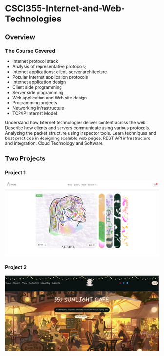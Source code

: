 # CSCI355-Internet-and-Web-Technologies

## Overview
### The Course Covered
* Internet protocol stack
* Analysis of representative protocols; 
* Internet applications: client-server architecture 
* Popular Internet application protocols 
* Internet application design 
* Client side programming 
* Server side programming 
* Web application and Web site design
*  Programming projects 
*  Networking infrastructure 
*  TCP/IP Internet Model

Understand how Internet technologies deliver content across the web. Describe how clients and servers communicate using various protocols. Analyzing the packet structure using inspector tools. Learn techniques and best practices in designing scalable web pages. REST API infrastructure and integration. Cloud Technology and Software.

## Two Projects

### Project 1
![Auriel](https://github.com/Nwiradiradja/CSCI355-Internet-and-Web-Technologies/blob/main/AurielWebPage.png?raw=true)

### Project 2
![Cafe](https://github.com/Nwiradiradja/CSCI355-Internet-and-Web-Technologies/blob/main/CafeWebPage.png?raw=true)

